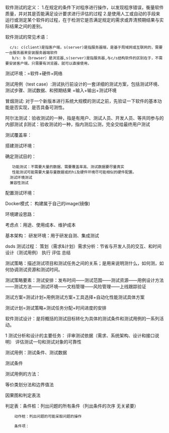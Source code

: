 

软件测试的定义：
       1.在规定的条件下对程序进行操作，以发现程序错误，衡量软件质量，并对其是否能满足设计要求进行评估的过程
       2.是使用人工或自动的手段来运行或测定某个软件的过程，在于检测它是否满足规定的需求或弄清预期结果与实际结果之间的差别。

软件测试的常见术语：
     
      c/s: c(client)是指客户端，s(server)是指服务器端，是基于局域网或互联网的，需要一台服务器来安装服务器端软件
       b/s: b（browser）是浏览器,s(server)是指服务器,与c/s结构软件的区别在于，不需要安装客户端，只需要有浏览器，就可以直接使用，

测试环境：=软件+硬件+网络

测试用例（test case）:测试执行前设计的一套详细的测试方案，包括测试环境、测试步骤、测试数据、和预期结果
                   =输入+输出+测试环境

冒烟测试: 对于一个新版本进行系统大规模的测试之前，先验证一下软件的基本功能是否实现，是否具备可测性。

阿尔法测试：验收测试的一种，指是有用户、测试人员、开发人员、等共同参与的内部测试
β测试：验收测试的一种，指内测后公测，完全交给最终用户测试


测试覆盖率：



搭建测试环境：


确定测试目的：

       功能测试：不需要大量的数据、需要覆盖率高、测试数据要尽量真实
       性能测试可能需要大量存量数据或的hi及硬件环境尽可能相似的硬件配置。
      测试环境测试
      兼容性测试


配置测试环境：

Docker模式：
构建属于自己的image(镜像)


环境建设思路：

考虑点：用途、使用成本、维护成本

基本架构：
研发环境：用于研发自测、集成测试


dsds
测试过程：
      策划（需求&计划）需求分析：节省与开发人员的交互、和时间
      设计（测试用例）
      执行
      评估
      总结

 测试策略：描述测试项目和测试任务之间的关系；是用来说明测什么，如何测，如何协调测试资源和测试时间。


测试策略要素：测试安排：发布时间——测试范围——测试资源——用例设计方法——测试方法——测试环境——文档管理——风险管理——上线跟踪验证

测试方案=测试计划+用例测试方案+工具选择+自动化性能测试具体方案

测试计划=测试策略+测试任务分配+时间进度的安排



软件测试设计：是将概括的测试目标转化为具体的测试条件和测试用例的一系列活动。

1
测试分析和设计的主要任务：
评审测试依据（需求、系统架构、设计和接口说明）
评估测试一句和测试对象的可靠性

测试用例：测试条件、测试数据

测试条件


测试用例的方法：

等价类划分法和边界值法

因果图和判定表法

判定表：条件桩：列出问题的所有条件（列出条件的次序  无关紧要）

        动作桩：列出问题的可能采取问题的操作

        条件项：
